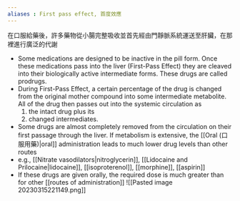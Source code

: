 ```yaml
---
aliases : First pass effect, 首度效應
---
```

在口服給藥後，許多藥物從小腸完整吸收並首先經由門靜脈系統運送至肝臟，在那裡進行廣泛的代謝
- Some medications are designed to be inactive in the pill form. Once these medications pass into the liver (First-Pass Effect) they are cleaved into their biologically active intermediate forms. These drugs are called prodrugs. 
- During First-Pass Effect, a certain percentage of the drug is changed from the original mother compound into some intermediate metabolite. All of the drug then passes out into the systemic circulation as 
	1. the intact drug plus its 
	2. changed intermediates. 
- Some drugs are almost completely removed from the circulation on their first passage through the liver. If metabolism is extensive, the [[Oral (口服用藥)|oral]] administration leads to much lower drug levels than other routes 
- e.g., [[Nitrate vasodilators|nitroglycerin]], [[Lidocaine and Prilocaine|lidocaine]], [[isoproterenol]], [[morphine]], [[aspirin]] 
- If these drugs are given orally, the required dose is much greater than for other [[routes of administration]]
![[Pasted image 20230315221149.png]]